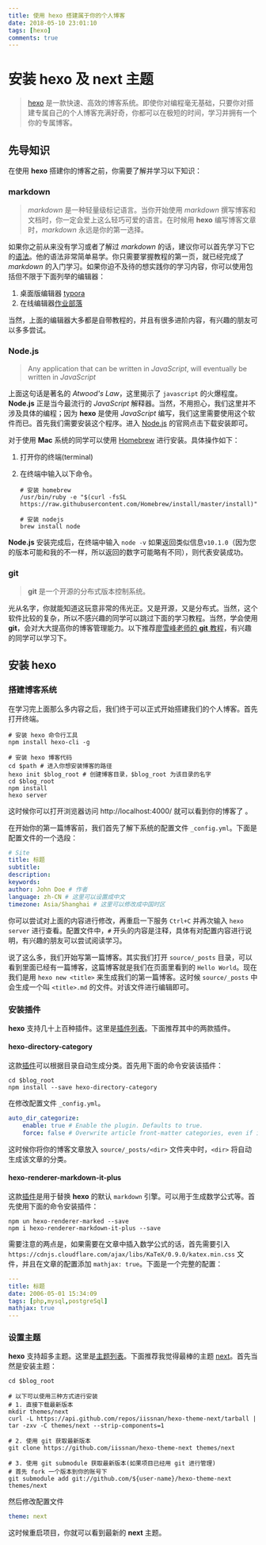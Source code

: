 ```yaml
---
title: 使用 hexo 搭建属于你的个人博客
date: 2018-05-10 23:01:10
tags: [hexo]
comments: true
---
```




# 安装 hexo 及 next 主题

> [hexo](https://hexo.io/zh-cn/index.html) 是一款快速、高效的博客系统。即使你对编程毫无基础，只要你对搭建专属自己的个人博客充满好奇，你都可以在极短的时间，学习并拥有一个你的专属博客。



<!-- more -->



## 先导知识

在使用 **hexo** 搭建你的博客之前，你需要了解并学习以下知识：

### markdown

> *markdown* 是一种轻量级标记语言。当你开始使用 *markdown* 撰写博客和文档时，你一定会爱上这么轻巧可爱的语言。在时候用 **hexo** 编写博客文章时，*markdown* 永远是你的第一选择。

如果你之前从来没有学习或者了解过 *markdown* 的话，建议你可以首先学习下它的[语法](https://guides.github.com/pdfs/markdown-cheatsheet-online.pdf)。他的语法非常简单易学。你只需要掌握教程的第一页，就已经完成了 *markdown* 的入门学习。如果你迫不及待的想实践你的学习内容，你可以使用包括但不限于下面列举的编辑器：

1. 桌面版编辑器 [typora](https://typora.io/)
2. 在线编辑器[作业部落](https://www.zybuluo.com/mdeditor)

当然，上面的编辑器大多都是自带教程的，并且有很多进阶内容，有兴趣的朋友可以多多尝试。



### Node.js

> Any application that can be written in *JavaScript*, will eventually be written in *JavaScript* 																	

上面这句话是著名的 *Atwood's Law*，这里揭示了 `javascript` 的火爆程度。**Node.js** 正是当今最流行的 *JavaScript* 解释器。当然，不用担心，我们这里并不涉及具体的编程；因为 **hexo** 是使用 *JavaScript* 编写，我们这里需要使用这个软件而已。首先我们需要安装这个程序。进入 [Node.js](https://nodejs.org/zh-cn/) 的官网点击下载安装即可。

对于使用 **Mac** 系统的同学可以使用 [Homebrew](https://brew.sh/) 进行安装。具体操作如下：

1. 打开你的终端(terminal)

2. 在终端中输入以下命令。

   ```shell
   # 安装 homebrew
   /usr/bin/ruby -e "$(curl -fsSL https://raw.githubusercontent.com/Homebrew/install/master/install)"
   
   # 安装 nodejs
   brew install node
   ```

**Node.js** 安装完成后，在终端中输入 `node -v` 如果返回类似信息`v10.1.0`（因为您的版本可能和我的不一样，所以返回的数字可能略有不同），则代表安装成功。



### git

> **git** 是一个开源的分布式版本控制系统。

光从名字，你就能知道这玩意非常的伟光正。又是开源，又是分布式。当然，这个软件比较的复杂，所以不感兴趣的同学可以跳过下面的学习教程。当然，学会使用 **git**，会对大大提高你的博客管理能力。以下推荐[廖雪峰老师的 **git** 教程](https://www.liaoxuefeng.com/wiki/0013739516305929606dd18361248578c67b8067c8c017b000)，有兴趣的同学可以学习下。



## 安装 hexo

### 搭建博客系统

在学习完上面那么多内容之后，我们终于可以正式开始搭建我们的个人博客。首先打开终端。

```shell
# 安装 hexo 命令行工具
npm install hexo-cli -g

# 安装 hexo 博客代码
cd $path # 进入你想安装博客的路径
hexo init $blog_root # 创建博客目录，$blog_root 为该目录的名字
cd $blog_root
npm install
hexo server
```

这时候你可以打开浏览器访问 http://localhost:4000/ 就可以看到你的博客了 。

在开始你的第一篇博客前，我们首先了解下系统的配置文件 `_config.yml`。下面是配置文件的一个选段：

```yaml
# Site
title: 标题
subtitle:
description:
keywords:
author: John Doe # 作者
language: zh-CN # 这里可以设置成中文
timezone: Asia/Shanghai # 这里可以修改成中国时区
```

你可以尝试对上面的内容进行修改，再重启一下服务 `Ctrl+C` 并再次输入 `hexo server` 进行查看。配置文件中，`#` 开头的内容是注释，具体有对配置内容进行说明，有兴趣的朋友可以尝试阅读学习。

说了这么多，我们开始写第一篇博客。其实我们打开 `source/_posts` 目录，可以看到里面已经有一篇博客，这篇博客就是我们在页面里看到的 `Hello World`。现在我们是用 `hexo new <title>` 来生成我们的第一篇博客。这时候 `source/_posts` 中会生成一个叫 `<title>.md` 的文件。对该文件进行编辑即可。 



### 安装插件

**hexo** 支持几十上百种插件。这里是[插件列表](https://hexo.io/plugins/)。下面推荐其中的两款插件。



#### hexo-directory-category

这款[插件](https://github.com/zthxxx/hexo-directory-category)可以根据目录自动生成分类。首先用下面的命令安装该插件：

```shell
cd $blog_root
npm install --save hexo-directory-category
```

在修改配置文件 `_config.yml`。

```yaml
auto_dir_categorize:
	enable: true # Enable the plugin. Defaults to true.
	force: false # Overwrite article front-matter categories, even if it has option categories.Defaults to false.
```

这时候你将你的博客文章放入 `source/_posts/<dir>` 文件夹中时，`<dir>` 将自动生成该文章的分类。



#### hexo-renderer-markdown-it-plus

这款[插件](https://github.com/CHENXCHEN/hexo-renderer-markdown-it-plus)是用于替换 **hexo** 的默认 `markdown` 引擎。可以用于生成数学公式等。首先使用下面的命令安装插件：

```shell
npm un hexo-renderer-marked --save
npm i hexo-renderer-markdown-it-plus --save
```

需要注意的两点是，如果需要在文章中插入数学公式的话，首先需要引入 `https://cdnjs.cloudflare.com/ajax/libs/KaTeX/0.9.0/katex.min.css` 文件，并且在文章的配置添加 `mathjax: true`。下面是一个完整的配置：

```yaml
---
title: 标题
date: 2006-05-01 15:34:09
tags: [php,mysql,postgreSql]
mathjax: true
---
```



### 设置主题

**hexo** 支持超多主题。这里是[主题列表](https://hexo.io/themes/)。下面推荐我觉得最棒的主题 [next](https://theme-next.iissnan.com/)。首先当然是安装主题：

```shell
cd $blog_root

# 以下可以使用三种方式进行安装
# 1. 直接下载最新版本
mkdir themes/next
curl -L https://api.github.com/repos/iissnan/hexo-theme-next/tarball | tar -zxv -C themes/next --strip-components=1

# 2. 使用 git 获取最新版本
git clone https://github.com/iissnan/hexo-theme-next themes/next

# 3. 使用 git submodule 获取最新版本(如果项目已经用 git 进行管理)
# 首先 fork 一个版本到你的账号下
git submodule add git://github.com/${user-name}/hexo-theme-next themes/next
```

然后修改配置文件

```yaml
theme: next
```

这时候重启项目，你就可以看到最新的 **next** 主题。